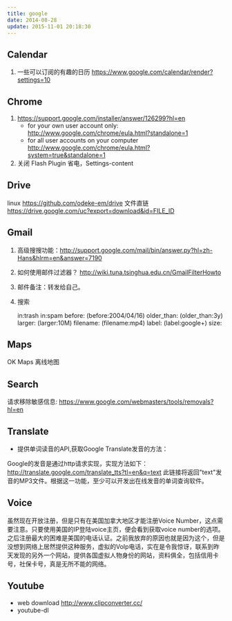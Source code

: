 ```yaml
---
title: google
date: 2014-08-28
update: 2015-11-01 20:18:30
---
```


## Calendar
1. 一些可以订阅的有趣的日历
   https://www.google.com/calendar/render?settings=10

## Chrome
1. https://support.google.com/installer/answer/126299?hl=en
    -  for your own user account only: <http://www.google.com/chrome/eula.html?standalone=1>
    -  for all user accounts on your computer <http://www.google.com/chrome/eula.html?system=true&standalone=1>
2. 关闭 Flash Plugin 省电，Settings-content

## Drive
linux <https://github.com/odeke-em/drive>
文件直链 <https://drive.google.com/uc?export=download&id=FILE_ID>


## Gmail
1. 高级搜搜功能：http://support.google.com/mail/bin/answer.py?hl=zh-Hans&hlrm=en&answer=7190
2. 如何使用邮件过滤器？ http://wiki.tuna.tsinghua.edu.cn/GmailFilterHowto
3. 邮件备注：转发给自己。
4. 搜索

    in:trash
    in:spam
    before: (before:2004/04/16)
    older_than: (older_than:3y)
    larger: (larger:10M)
    filename: (filename:mp4)
    label: (label:google+)
    size: 


## Maps
OK Maps 离线地图

## Search
请求移除敏感信息: <https://www.google.com/webmasters/tools/removals?hl=en>

## Translate
- 提供单词读音的API,获取Google Translate发音的方法：

Google的发音是通过http请求实现，实现方法如下：
    http://translate.google.com/translate_tts?tl=en&q=text
此链接将返回"text"发音的MP3文件。根据这一功能，至少可以开发出在线发音的单词查询软件。

## Voice
虽然现在开放注册，但是只有在美国加拿大地区才能注册Voice Number，这点需要注意。只要使用美国的IP登陆voice主页，便会看到获取voice number的选项。之后注册最大的困难是美国的电话认证。之前我放弃的原因也就是因为这个，但是没想到网络上居然提供这种服务，虚拟的VoIp电话，实在是令我惊讶，联系到昨天发现的另外一个网站，提供各国虚拟人物身份的网站，资料俱全，包括信用卡号，社保卡号，真是无所不能的网络。


## Youtube
* web download <http://www.clipconverter.cc/>
* youtube-dl


